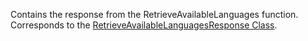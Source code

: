 Contains the response from the RetrieveAvailableLanguages function.
Corresponds to the [RetrieveAvailableLanguagesResponse Class](https://msdn.microsoft.com/library/microsoft.crm.sdk.messages.retrieveavailablelanguagesresponse.aspx).
